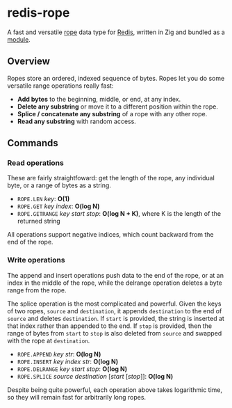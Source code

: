 # redis-rope

A fast and versatile [rope](<https://en.wikipedia.org/wiki/Rope_(data_structure)>) data type for [Redis](https://redis.io), written in Zig and bundled as a [module](https://redis.io/docs/reference/modules/).

## Overview

Ropes store an ordered, indexed sequence of bytes. Ropes let you do some versatile range operations really fast:

- **Add bytes** to the beginning, middle, or end, at any index.
- **Delete any substring** or move it to a different position within the rope.
- **Splice / concatenate any substring** of a rope with any other rope.
- **Read any substring** with random access.

## Commands

### Read operations

These are fairly straightfoward: get the length of the rope, any individual byte, or a range of bytes as a string.

- `ROPE.LEN` _key_: **O(1)**
- `ROPE.GET` _key_ _index_: **O(log N)**
- `ROPE.GETRANGE` _key_ _start_ _stop_: **O(log N + K)**, where K is the length of the returned string

All operations support negative indices, which count backward from the end of the rope.

### Write operations

The append and insert operations push data to the end of the rope, or at an index in the middle of the rope, while the delrange operation deletes a byte range from the rope.

The splice operation is the most complicated and powerful. Given the keys of two ropes, `source` and `destination`, it appends `destination` to the end of `source` and deletes `destination`. If `start` is provided, the string is inserted at that index rather than appended to the end. If `stop` is provided, then the range of bytes from `start` to `stop` is also deleted from `source` and swapped with the rope at `destination`.

- `ROPE.APPEND` _key_ _str_: **O(log N)**
- `ROPE.INSERT` _key_ _index_ _str_: **O(log N)**
- `ROPE.DELRANGE` _key_ _start_ _stop_: **O(log N)**
- `ROPE.SPLICE` _source_ _destination_ [_start_ \[_stop_\]]: **O(log N)**

Despite being quite powerful, each operation above takes logarithmic time, so they will remain fast for arbitrarily long ropes.
